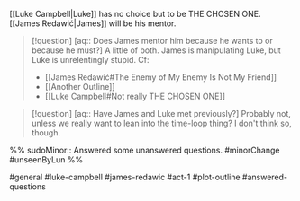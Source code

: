 [[Luke Campbell|Luke]] has no choice but to be THE CHOSEN ONE. [[James Redawić|James]] will be his mentor.

>[!question] [aq:: Does James mentor him because he wants to or because he must?]
> A little of both. James is manipulating Luke, but Luke is unrelentingly stupid. Cf:
>- [[James Redawić#The Enemy of My Enemy Is Not My Friend]]
>- [[Another Outline]]
>- [[Luke Campbell#Not really THE CHOSEN ONE]]

>[!question] [aq:: Have James and Luke met previously?]
>Probably not, unless we really want to lean into the time-loop thing? I don't think so, though.

%%
sudoMinor:: Answered some unanswered questions.
#minorChange #unseenByLun 
%%

#general #luke-campbell #james-redawic #act-1 #plot-outline #answered-questions 
